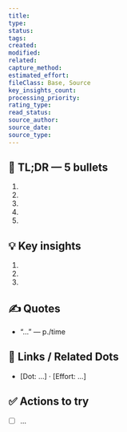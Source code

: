 ```yaml
---
title:
type:
status:
tags:
created:
modified:
related:
capture_method:
estimated_effort:
fileClass: Base, Source
key_insights_count:
processing_priority:
rating_type:
read_status:
source_author:
source_date:
source_type:
---
```


## 📝 TL;DR — 5 bullets
1.
2.
3.
4.
5.

## 💡 Key insights
1.
2.
3.

## ✍️ Quotes
- “…” — p./time

## 🔗 Links / Related Dots
- [Dot: …] · [Effort: …]

## ✅ Actions to try
- [ ] …
